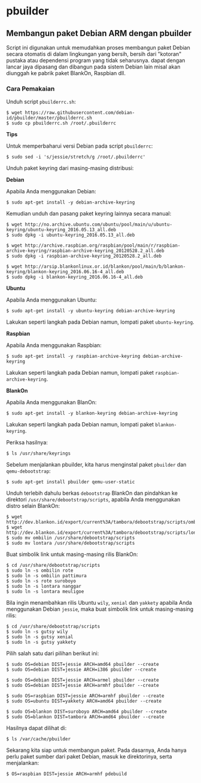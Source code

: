 # pbuilder

## Membangun paket Debian ARM dengan pbuilder

Script ini digunakan untuk memudahkan proses membangun paket Debian secara
otomatis di dalam lingkungan yang bersih, bersih dari "kotoran" pustaka atau dependensi program
yang tidak seharusnya. dapat dengan lancar jaya dipasang dan dibangun pada sistem Debian lain
misal akan diunggah ke pabrik paket BlankOn, Raspbian dll.

### Cara Pemakaian

Unduh script `pbuilderrc.sh`:

    $ wget https://raw.githubusercontent.com/debian-id/pbuilder/master/pbuilderrc.sh
    $ sudo cp pbuilderrc.sh /root/.pbuilderrc
    
**Tips**

Untuk memperbaharui versi Debian pada script `pbuilderrc`:

    $ sudo sed -i 's/jessie/stretch/g /root/.pbuilderrc'

Unduh paket keyring dari masing-masing distribusi:

**Debian**

Apabila Anda menggunakan Debian:

    $ sudo apt-get install -y debian-archive-keyring
    
Kemudian unduh dan pasang paket keyring lainnya secara manual:

    $ wget http://no.archive.ubuntu.com/ubuntu/pool/main/u/ubuntu-keyring/ubuntu-keyring_2016.05.13_all.deb
    $ sudo dpkg -i ubuntu-keyring_2016.05.13_all.deb

    $ wget http://archive.raspbian.org/raspbian/pool/main/r/raspbian-archive-keyring/raspbian-archive-keyring_20120528.2_all.deb
    $ sudo dpkg -i raspbian-archive-keyring_20120528.2_all.deb

    $ wget http://arsip.blankonlinux.or.id/blankon/pool/main/b/blankon-keyring/blankon-keyring_2016.06.16-4_all.deb
    $ sudo dpkg -i blankon-keyring_2016.06.16-4_all.deb
    
**Ubuntu**

Apabila Anda menggunakan Ubuntu:

    $ sudo apt-get install -y ubuntu-keyring debian-archive-keyring

Lakukan seperti langkah pada Debian namun, lompati paket `ubuntu-keyring`.

**Raspbian**

Apabila Anda menggunakan Raspbian:

    $ sudo apt-get install -y raspbian-archive-keyring debian-archive-keyring

Lakukan seperti langkah pada Debian namun, lompati paket `raspbian-archive-keyring`.

**BlankOn**

Apabila Anda menggunakan BlanOn:

    $ sudo apt-get install -y blankon-keyring debian-archive-keyring

Lakukan seperti langkah pada Debian namun, lompati paket `blankon-keyring`.

Periksa hasilnya:

    $ ls /usr/share/keyrings

Sebelum menjalankan pbuilder, kita harus menginstal paket `pbuilder` dan `qemu-debootstrap`:

    $ sudo apt-get install pbuilder qemu-user-static

Unduh terlebih dahulu berkas `debootstrap` BlankOn dan pindahkan ke
direktori `/usr/share/debootstrap/scripts`, apabila Anda menggunakan distro selain BlankOn:

    $ wget http://dev.blankon.id/export/current%3A/tambora/debootstrap/scripts/ombilin
    $ wget http://dev.blankon.id/export/current%3A/tambora/debootstrap/scripts/lontara
    $ sudo mv ombilin /usr/share/debootstrap/scripts
    $ sudo mv lontara /usr/share/debootstrap/scripts

Buat simbolik link untuk masing-masing rilis BlankOn:

    $ cd /usr/share/debootstrap/scripts
    $ sudo ln -s ombilin rote
    $ sudo ln -s ombilin pattimura
    $ sudo ln -s rote suroboyo
    $ sudo ln -s lontara nanggar
    $ sudo ln -s lontara meuligoe

Bila ingin menambahkan rilis Ubuntu `wily`, `xenial` dan `yakkety` apabila Anda
menggunakan Debian `jessie`, maka buat simbolik link untuk masing-masing rilis:

    $ cd /usr/share/debootstrap/scripts
    $ sudo ln -s gutsy wily
    $ sudo ln -s gutsy xenial
    $ sudo ln -s gutsy yakkety

Pilih salah satu dari pilihan berikut ini:

    $ sudo OS=debian DIST=jessie ARCH=amd64 pbuilder --create
    $ sudo OS=debian DIST=jessie ARCH=i386 pbuilder --create

    $ sudo OS=debian DIST=jessie ARCH=armel pbuilder --create
    $ sudo OS=debian DIST=jessie ARCH=armhf pbuilder --create

    $ sudo OS=raspbian DIST=jessie ARCH=armhf pbuilder --create
    $ sudo OS=ubuntu DIST=yakkety ARCH=amd64 pbuilder --create

    $ sudo OS=blankon DIST=suroboyo ARCH=amd64 pbuilder --create
    $ sudo OS=blankon DIST=tambora ARCH=amd64 pbuilder --create

Hasilnya dapat dilihat di:

    $ ls /var/cache/pbuilder

Sekarang kita siap untuk membangun paket. Pada dasarnya, Anda hanya perlu paket sumber dari paket Debian, masuk ke direktorinya, serta menjalankan:

    $ OS=raspbian DIST=jessie ARCH=armhf pdebuild

